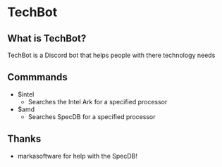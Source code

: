 # TechBot

## What is TechBot?

TechBot is a Discord bot that helps people with there technology needs

## Commmands
* $intel
  * Searches the Intel Ark for a specified processor
* $amd
  * Searches SpecDB for a specified processor

## Thanks

* markasoftware for help with the SpecDB!